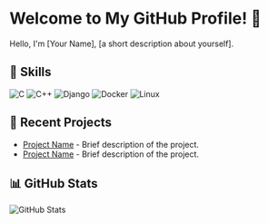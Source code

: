 # Welcome to My GitHub Profile! 👋

Hello, I'm [Your Name], [a short description about yourself].

## 🚀 Skills

![C](https://img.shields.io/badge/C-00599C?style=for-the-badge&logo=c&logoColor=white)
![C++](https://img.shields.io/badge/C++-00599C?style=for-the-badge&logo=c%2B%2B&logoColor=white)
![Django](https://img.shields.io/badge/Django-092E20?style=for-the-badge&logo=django&logoColor=white)
![Docker](https://img.shields.io/badge/Docker-2496ED?style=for-the-badge&logo=docker&logoColor=white)
![Linux](https://img.shields.io/badge/Linux-FCC624?style=for-the-badge&logo=linux&logoColor=black)

## 🌱 Recent Projects

- [Project Name](link_to_project) - Brief description of the project.
- [Project Name](link_to_project) - Brief description of the project.

## 📊 GitHub Stats

![GitHub Stats](https://github-readme-stats.vercel.app/api?username=lsneal&show_icons=true&count_private=true&hide=contribs,prs)

